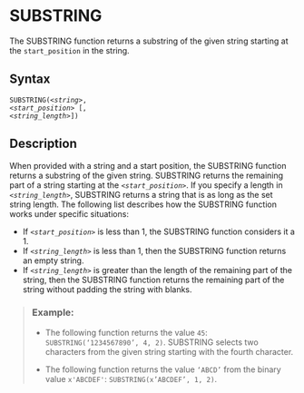 <!-- loio75bf127f199842c6a7334773c6cef87e -->

# SUBSTRING

The SUBSTRING function returns a substring of the given string starting at the `start_position` in the string.



<a name="loio75bf127f199842c6a7334773c6cef87e__section_xzb_rdy_s4b"/>

## Syntax

<code>SUBSTRING(<i class="varname">&lt;string&gt;</i>, <i class="varname">&lt;start_position&gt;</i> [, <i class="varname">&lt;string_length&gt;</i>])</code> 



<a name="loio75bf127f199842c6a7334773c6cef87e__section_yzb_rdy_s4b"/>

## Description

When provided with a string and a start position, the SUBSTRING function returns a substring of the given string. SUBSTRING returns the remaining part of a string starting at the <code><i class="varname">&lt;start_position&gt;</i></code>. If you specify a length in <code><i class="varname">&lt;string_length&gt;</i></code>, SUBSTRING returns a string that is as long as the set string length. The following list describes how the SUBSTRING function works under specific situations:

-   If <code><i class="varname">&lt;start_position&gt;</i></code> is less than 1, the SUBSTRING function considers it a 1.
-   If <code><i class="varname">&lt;string_length&gt;</i></code> is less than 1, then the SUBSTRING function returns an empty string.
-   If <code><i class="varname">&lt;string_length&gt;</i></code> is greater than the length of the remaining part of the string, then the SUBSTRING function returns the remaining part of the string without padding the string with blanks.



> ### Example:  
> -   The following function returns the value `45`: `SUBSTRING(‘1234567890’, 4, 2)`. SUBSTRING selects two characters from the given string starting with the fourth character.
> 
> -   The following function returns the value `‘ABCD’` from the binary value `x'ABCDEF'`: `SUBSTRING(x’ABCDEF’, 1, 2)`.

